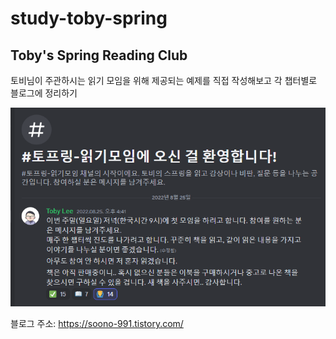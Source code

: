 # study-toby-spring

## Toby's Spring Reading Club
토비님이 주관하시는 읽기 모임을 위해
제공되는 예제를 직접 작성해보고 각 챕터별로 블로그에 정리하기

![img.png](img.png)

블로그 주소: https://soono-991.tistory.com/